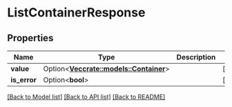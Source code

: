 # ListContainerResponse

## Properties

Name | Type | Description | Notes
------------ | ------------- | ------------- | -------------
**value** | Option<[**Vec<crate::models::Container>**](Container.md)> |  | [optional]
**is_error** | Option<**bool**> |  | [optional]

[[Back to Model list]](../README.md#documentation-for-models) [[Back to API list]](../README.md#documentation-for-api-endpoints) [[Back to README]](../README.md)


